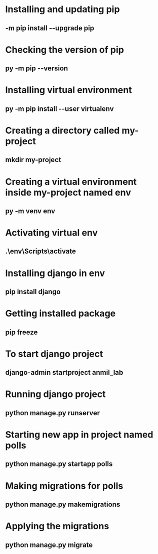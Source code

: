 # Installing and updating pip
## -m pip install --upgrade pip

# Checking the version of pip
## py  -m pip --version

# Installing virtual environment
## py -m pip install --user virtualenv

# Creating a directory called my-project
## mkdir my-project

# Creating a virtual environment inside my-project named env
## py -m venv env

# Activating virtual env
## .\env\Scripts\activate

# Installing django in env
## pip install django

# Getting installed package
## pip freeze

# To start django project
## django-admin startproject anmil_lab

# Running django project
## python manage.py runserver

# Starting new app in project named polls
## python manage.py startapp polls

# Making migrations for polls
## python manage.py makemigrations

# Applying the migrations
## python manage.py migrate
